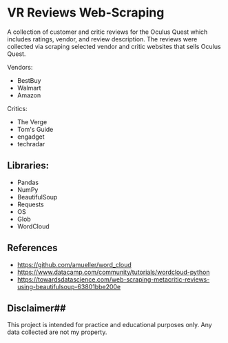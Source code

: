# VR Reviews Web-Scraping
A collection of customer and critic reviews for the Oculus Quest which includes ratings, vendor, and review description. The reviews were collected via scraping selected vendor and critic websites that sells Oculus Quest. 

Vendors:
- BestBuy
- Walmart
- Amazon

Critics:
- The Verge
- Tom's Guide
- engadget
- techradar

## Libraries: ##
- Pandas
- NumPy
- BeautifulSoup
- Requests
- OS
- Glob
- WordCloud

## References ##
- https://github.com/amueller/word_cloud
- https://www.datacamp.com/community/tutorials/wordcloud-python
- https://towardsdatascience.com/web-scraping-metacritic-reviews-using-beautifulsoup-63801bbe200e

## Disclaimer##
This project is intended for practice and educational purposes only. Any data collected are not my property.
